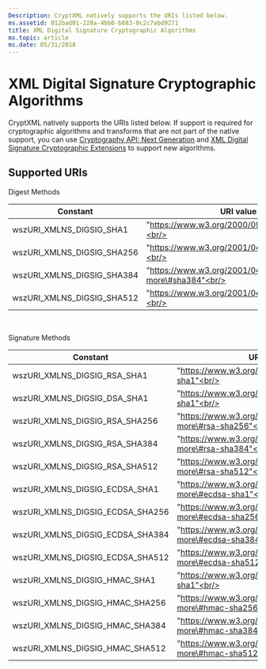```yaml
---
Description: CryptXML natively supports the URIs listed below.
ms.assetid: 012bad01-228a-4bb0-b883-0c2c7abd9271
title: XML Digital Signature Cryptographic Algorithms
ms.topic: article
ms.date: 05/31/2018
---
```


# XML Digital Signature Cryptographic Algorithms

CryptXML natively supports the URIs listed below. If support is required for cryptographic algorithms and transforms that are not part of the native support, you can use [Cryptography API: Next Generation](https://msdn.microsoft.com/en-us/library/Aa376210(v=VS.85).aspx) and [XML Digital Signature Cryptographic Extensions](xml-digital-signature-cryptographic-extensions.md) to support new algorithms.

## Supported URIs

Digest Methods



| Constant                                 | URI value                                                   |
|------------------------------------------|-------------------------------------------------------------|
| wszURI\_XMLNS\_DIGSIG\_SHA1<br/>   | "https://www.w3.org/2000/09/xmldsig\#sha1"<br/>        |
| wszURI\_XMLNS\_DIGSIG\_SHA256<br/> | "https://www.w3.org/2001/04/xmlenc\#sha256"<br/>       |
| wszURI\_XMLNS\_DIGSIG\_SHA384<br/> | "https://www.w3.org/2001/04/xmldsig-more\#sha384"<br/> |
| wszURI\_XMLNS\_DIGSIG\_SHA512<br/> | "https://www.w3.org/2001/04/xmlenc\#sha512"<br/>       |



 

Signature Methods



| Constant                                        | URI value                                                         |
|-------------------------------------------------|-------------------------------------------------------------------|
| wszURI\_XMLNS\_DIGSIG\_RSA\_SHA1<br/>     | "https://www.w3.org/2000/09/xmldsig\#rsa-sha1"<br/>          |
| wszURI\_XMLNS\_DIGSIG\_DSA\_SHA1<br/>     | "https://www.w3.org/2000/09/xmldsig\#dsa-sha1"<br/>          |
| wszURI\_XMLNS\_DIGSIG\_RSA\_SHA256<br/>   | "https://www.w3.org/2001/04/xmldsig-more\#rsa-sha256"<br/>   |
| wszURI\_XMLNS\_DIGSIG\_RSA\_SHA384<br/>   | "https://www.w3.org/2001/04/xmldsig-more\#rsa-sha384"<br/>   |
| wszURI\_XMLNS\_DIGSIG\_RSA\_SHA512<br/>   | "https://www.w3.org/2001/04/xmldsig-more\#rsa-sha512"<br/>   |
| wszURI\_XMLNS\_DIGSIG\_ECDSA\_SHA1<br/>   | "https://www.w3.org/2001/04/xmldsig-more\#ecdsa-sha1"<br/>   |
| wszURI\_XMLNS\_DIGSIG\_ECDSA\_SHA256<br/> | "https://www.w3.org/2001/04/xmldsig-more\#ecdsa-sha256"<br/> |
| wszURI\_XMLNS\_DIGSIG\_ECDSA\_SHA384<br/> | "https://www.w3.org/2001/04/xmldsig-more\#ecdsa-sha384"<br/> |
| wszURI\_XMLNS\_DIGSIG\_ECDSA\_SHA512<br/> | "https://www.w3.org/2001/04/xmldsig-more\#ecdsa-sha512"<br/> |
| wszURI\_XMLNS\_DIGSIG\_HMAC\_SHA1<br/>    | "https://www.w3.org/2000/09/xmldsig\#hmac-sha1"<br/>         |
| wszURI\_XMLNS\_DIGSIG\_HMAC\_SHA256<br/>  | "https://www.w3.org/2001/04/xmldsig-more\#hmac-sha256"<br/>  |
| wszURI\_XMLNS\_DIGSIG\_HMAC\_SHA384<br/>  | "https://www.w3.org/2001/04/xmldsig-more\#hmac-sha384"<br/>  |
| wszURI\_XMLNS\_DIGSIG\_HMAC\_SHA512<br/>  | "https://www.w3.org/2001/04/xmldsig-more\#hmac-sha512"<br/>  |



 

 

 




